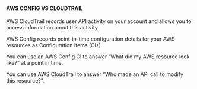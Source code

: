 #### AWS CONFIG VS CLOUDTRAIL

AWS CloudTrail records user API activity on your account and allows you to
access information about this activity.

AWS Config records point-in-time configuration details for your AWS resources as
Configuration Items (CIs).

You can use an AWS Config CI to answer “What did my AWS resource look like?” at
a point in time.

You can use AWS CloudTrail to answer “Who made an API call to modify this
resource?”.

